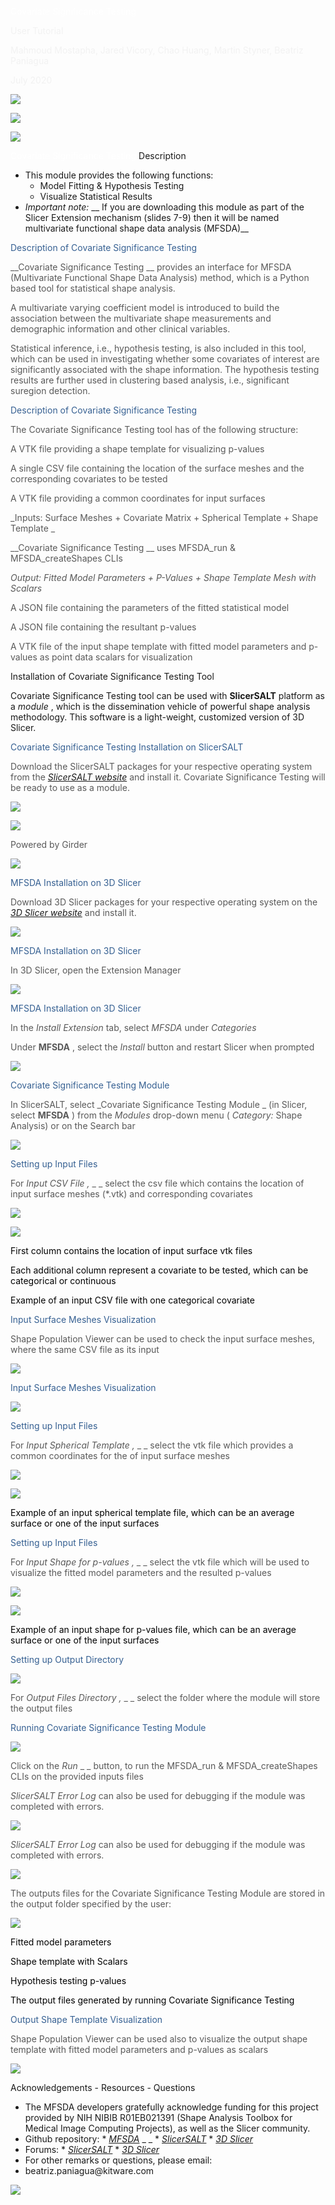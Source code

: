 <span style="color:#ffffff">Covariate Significance Testing</span>

<span style="color:#f2f2f2">User Tutorial</span>

<span style="color:#f2f2f2">Mahmoud Mostapha\, Jared Vicory\, Chao Huang\, Martin Styner\, Beatriz Paniagua </span>

<span style="color:#f2f2f2">July 2020</span>

![](img/SlicerSALT-CovarianceSignificanceTesting-Tutorial_0.png)

![](img/SlicerSALT-CovarianceSignificanceTesting-Tutorial_1.png)

![](img/SlicerSALT-CovarianceSignificanceTesting-Tutorial_2.png)

<span style="color:#ffffff">Covariate Significance Testing</span>  <span style="color:#000000"> </span> Description



* This module provides the following functions:
  * Model Fitting & Hypothesis Testing
  * Visualize Statistical Results
* _Important note:_  __ If you are downloading this module as part of the Slicer Extension mechanism \(slides 7\-9\) then it will be named multivariate functional shape data analysis \(MFSDA\)__


<span style="color:#366092">Description of Covariate Significance Testing</span>

<span style="color:#595959"> __Covariate Significance Testing __ </span>  <span style="color:#595959">provides an interface for MFSDA \(Multivariate Functional Shape Data Analysis\) method\, which is a Python based tool for statistical shape analysis\. </span>

<span style="color:#595959">A multivariate varying coefficient model is introduced to build the association between the multivariate shape measurements and demographic information and other clinical variables\. </span>

<span style="color:#595959">Statistical inference\, i\.e\.\, hypothesis testing\, is also included in this tool\, which can be used in investigating whether some covariates of interest are significantly associated with the shape information\. The hypothesis testing results are further used in clustering based analysis\, i\.e\.\, significant suregion detection\.</span>

<span style="color:#366092">Description of Covariate Significance Testing</span>

<span style="color:#595959">The Covariate Significance Testing tool has of the following structure: </span>

<span style="color:#595959">A VTK file providing a shape template for visualizing p\-values</span>

<span style="color:#595959">A single CSV file containing the location of the surface meshes and the corresponding covariates to be tested</span>

<span style="color:#595959">A VTK file providing a common coordinates for input surfaces</span>

<span style="color:#595959"> _Inputs: Surface Meshes \+ Covariate Matrix \+ Spherical Template \+ Shape Template _ </span>

<span style="color:#595959"> __Covariate Significance Testing __ </span>  <span style="color:#595959">uses MFSDA\_run & MFSDA\_createShapes CLIs</span>

<span style="color:#595959"> _Output: Fitted Model Parameters \+ P\-Values \+ Shape Template Mesh with Scalars_ </span>

<span style="color:#595959">A JSON file containing the parameters of the fitted statistical model</span>

<span style="color:#595959">A JSON file containing the resultant p\-values</span>

<span style="color:#595959">A VTK file of the input shape template with fitted model parameters and p\-values as point data scalars for visualization</span>

Installation of Covariate Significance Testing Tool

Covariate Significance Testing tool can be used with  __SlicerSALT__  platform as a  _module_ \, which is the dissemination vehicle of powerful shape analysis methodology\. This software is a light\-weight\, customized version of 3D Slicer\.

<span style="color:#366092">Covariate Significance Testing Installation on SlicerSALT</span>

<span style="color:#595959">Download the SlicerSALT packages for your respective operating system from the </span>  <span style="color:#0000ff"> _[SlicerSALT website](http://salt.slicer.org/)_ </span>  <span style="color:#595959"> and install it\. Covariate Significance Testing will be ready to use as a module\.</span>

![](img/SlicerSALT-CovarianceSignificanceTesting-Tutorial_3.png)

![](img/SlicerSALT-CovarianceSignificanceTesting-Tutorial_4.png)

<span style="color:#595959">Powered by Girder</span>

![](img/SlicerSALT-CovarianceSignificanceTesting-Tutorial_5.png)

<span style="color:#366092">MFSDA Installation on 3D Slicer</span>

<span style="color:#595959">  Download 3D Slicer packages for your respective operating system on the </span>  _[3D Slicer website](https://www.slicer.org/)_  <span style="color:#595959"> and install it\.</span>

![](img/SlicerSALT-CovarianceSignificanceTesting-Tutorial_6.png)

<span style="color:#366092">MFSDA Installation on 3D Slicer</span>

<span style="color:#595959">  In 3D Slicer\, open the Extension Manager</span>

![](img/SlicerSALT-CovarianceSignificanceTesting-Tutorial_7.png)

<span style="color:#366092">MFSDA Installation on 3D Slicer</span>

<span style="color:#595959">  In the </span>  <span style="color:#595959"> _Install Extension_ </span>  <span style="color:#595959"> tab\, select </span>  <span style="color:#595959"> _MFSDA_ </span>  <span style="color:#595959"> under </span>  <span style="color:#595959"> _Categories_ </span>

<span style="color:#595959"> Under </span>  <span style="color:#595959"> __MFSDA__ </span>  <span style="color:#595959">\, select the </span>  <span style="color:#595959"> _Install_ </span>  <span style="color:#595959"> button and restart Slicer when prompted   </span>

![](img/SlicerSALT-CovarianceSignificanceTesting-Tutorial_8.png)

<span style="color:#366092">Covariate Significance Testing Module </span>

<span style="color:#595959">In SlicerSALT\, select </span>  <span style="color:#595959"> _Covariate Significance Testing Module _ </span>  <span style="color:#595959">\(in Slicer\, select </span>  <span style="color:#595959"> __MFSDA__ </span>  <span style="color:#595959">\) from the </span>  <span style="color:#595959"> _Modules_ </span>  <span style="color:#595959"> drop\-down menu \(</span>  <span style="color:#595959"> _Category:_ </span>  <span style="color:#595959"> Shape Analysis\) or on the Search bar </span>

![](img/SlicerSALT-CovarianceSignificanceTesting-Tutorial_9.png)

<span style="color:#366092">Setting up Input Files</span>

<span style="color:#595959">For </span>  <span style="color:#595959"> _Input CSV File_ </span>  <span style="color:#595959"> _\,_ </span>  <span style="color:#595959"> _ _ </span>  <span style="color:#595959">select the csv file which contains the location of input surface meshes \(\*\.vtk\) and corresponding covariates</span>

![](img/SlicerSALT-CovarianceSignificanceTesting-Tutorial_10.png)

![](img/SlicerSALT-CovarianceSignificanceTesting-Tutorial_11.png)

<span style="color:#000000">First column contains the location of input surface vtk files </span>

<span style="color:#000000">Each additional column represent a covariate to be tested\, which can be categorical or continuous</span>

<span style="color:#000000">Example of an input CSV file with one categorical covariate</span>

<span style="color:#366092">Input Surface Meshes Visualization</span>

<span style="color:#595959">Shape Population Viewer can be used to check the input surface meshes\, where the same CSV file as its input</span>

![](img/SlicerSALT-CovarianceSignificanceTesting-Tutorial_12.png)

<span style="color:#366092">Input Surface Meshes Visualization</span>

![](img/SlicerSALT-CovarianceSignificanceTesting-Tutorial_13.png)

<span style="color:#366092">Setting up Input Files</span>

<span style="color:#595959">For </span>  <span style="color:#595959"> _Input Spherical Template_ </span>  <span style="color:#595959"> _\,_ </span>  <span style="color:#595959"> _ _ </span>  <span style="color:#595959">select the vtk file which provides a common coordinates for the of input surface meshes</span>

![](img/SlicerSALT-CovarianceSignificanceTesting-Tutorial_14.png)

![](img/SlicerSALT-CovarianceSignificanceTesting-Tutorial_15.png)

<span style="color:#000000">Example of an input spherical template file\, which can be an average surface or one of the input surfaces</span>

<span style="color:#366092">Setting up Input Files</span>

<span style="color:#595959">For </span>  <span style="color:#595959"> _Input Shape for p\-values_ </span>  <span style="color:#595959"> _\,_ </span>  <span style="color:#595959"> _ _ </span>  <span style="color:#595959">select the vtk file which will be used to visualize the fitted model parameters and the resulted p\-values</span>

![](img/SlicerSALT-CovarianceSignificanceTesting-Tutorial_16.png)

![](img/SlicerSALT-CovarianceSignificanceTesting-Tutorial_17.png)

<span style="color:#000000">Example of an input shape for p\-values file\, which can be an average surface or one of the input surfaces</span>

<span style="color:#366092">Setting up Output Directory</span>

![](img/SlicerSALT-CovarianceSignificanceTesting-Tutorial_18.png)

<span style="color:#595959">For </span>  <span style="color:#595959"> _Output Files Directory_ </span>  <span style="color:#595959"> _\,_ </span>  <span style="color:#595959"> _ _ </span>  <span style="color:#595959">select the folder where the module will store the output files</span>

<span style="color:#366092">Running Covariate Significance Testing Module </span>

![](img/SlicerSALT-CovarianceSignificanceTesting-Tutorial_19.png)

<span style="color:#595959">Click on the </span>  <span style="color:#595959"> _Run_ </span>  <span style="color:#595959"> _ _ </span>  <span style="color:#595959">button\, to run the MFSDA\_run & MFSDA\_createShapes CLIs on the provided inputs files</span>

<span style="color:#595959"> _SlicerSALT Error Log_ </span>  <span style="color:#595959"> can also be used for debugging if the module was completed with errors\. </span>

![](img/SlicerSALT-CovarianceSignificanceTesting-Tutorial_20.png)

<span style="color:#595959"> _SlicerSALT Error Log_ </span>  <span style="color:#595959"> can also be used for debugging if the module was completed with errors\. </span>

![](img/SlicerSALT-CovarianceSignificanceTesting-Tutorial_21.png)

<span style="color:#595959">The outputs files for the Covariate Significance Testing Module  are stored in the output folder specified by the user: </span>

![](img/SlicerSALT-CovarianceSignificanceTesting-Tutorial_22.png)

<span style="color:#000000">Fitted model parameters</span>

<span style="color:#000000">Shape template with Scalars</span>

<span style="color:#000000">Hypothesis testing p\-values</span>

<span style="color:#000000">The output files generated by running Covariate Significance Testing </span>

<span style="color:#366092">Output Shape Template Visualization</span>

<span style="color:#595959">Shape Population Viewer can be used also to visualize the output shape template with fitted model parameters and p\-values as scalars</span>

![](img/SlicerSALT-CovarianceSignificanceTesting-Tutorial_23.png)

Acknowledgements \- Resources \- Questions



* The MFSDA developers gratefully acknowledge funding for this project provided by NIH NIBIB R01EB021391 \(Shape Analysis Toolbox for Medical Image Computing Projects\)\, as well as the Slicer community\.
* Github repository:
      * _[MFSDA](https://github.com/DCBIA-OrthoLab/MFSDA_Python)_  _ _
      * _[SlicerSALT](https://github.com/Kitware/SlicerSALT)_
      * _[3D Slicer](https://github.com/Slicer/Slicer)_
* Forums:
      * _[SlicerSALT](https://discourse.slicer.org/t/about-the-slicersalt-category/47)_
      * _[3D Slicer](https://discourse.slicer.org/)_
* For other remarks or questions\, please email:
* beatriz\.paniagua@kitware\.com


![](img/SlicerSALT-CovarianceSignificanceTesting-Tutorial_24.png)

